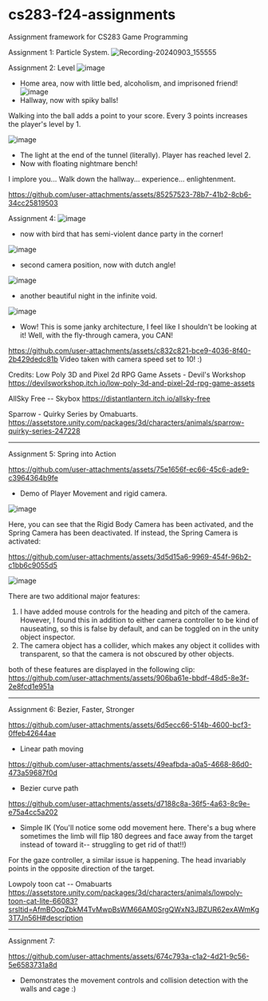 # cs283-f24-assignments
Assignment framework for CS283 Game Programming


Assignment 1: Particle System. 
![Recording-20240903_155555](https://github.com/user-attachments/assets/1c96fa57-e71c-4f50-8c0d-94d72ea49baf)


Assignment 2: Level
![image](https://github.com/user-attachments/assets/099dd887-6330-40e2-999f-c981bcb19af2)
- Home area, now with little bed, alcoholism, and imprisoned friend!
![image](https://github.com/user-attachments/assets/fe5c4f5e-793d-40eb-92c1-122822590a39)
- Hallway, now with spiky balls!

Walking into the ball adds a point to your score. Every 3 points increases the player's level by 1.

![image](https://github.com/user-attachments/assets/fd63ee13-95a0-4cc6-8af7-c8add67d51cb)
- The light at the end of the tunnel (literally). Player has reached level 2.
- Now with floating nightmare bench!

I implore you... Walk down the hallway... experience... enlightenment. 

https://github.com/user-attachments/assets/85257523-78b7-41b2-8cb6-34cc25819503

Assignment 4: 
![image](https://github.com/user-attachments/assets/bbda3cc6-feaf-446e-8694-fdadca6ccd2b)
- now with bird that has semi-violent dance party in the corner!

![image](https://github.com/user-attachments/assets/f113fa08-f0c7-49a8-9c6b-093ead72c412)
- second camera position, now with dutch angle!

![image](https://github.com/user-attachments/assets/08961359-6988-4063-8f6e-b9f430e39997)
- another beautiful night in the infinite void.

![image](https://github.com/user-attachments/assets/f4db8dbe-5fd5-4876-9c71-e6dd1eb784a4)
- Wow! This is some janky architecture, I feel like I shouldn't be looking at it! Well, with the fly-through camera, you CAN!

https://github.com/user-attachments/assets/c832c821-bce9-4036-8f40-2b429dedc81b
Video taken with camera speed set to 10! :) 

Credits: 
Low Poly 3D and Pixel 2d RPG Game Assets - Devil's Workshop https://devilsworkshop.itch.io/low-poly-3d-and-pixel-2d-rpg-game-assets

AllSky Free -- Skybox
https://distantlantern.itch.io/allsky-free

Sparrow - Quirky Series by Omabuarts. 
https://assetstore.unity.com/packages/3d/characters/animals/sparrow-quirky-series-247228










-----------------------------------------------------------------------------------------

Assignment 5: Spring into Action

https://github.com/user-attachments/assets/75e1656f-ec66-45c6-ade9-c3964364b9fe
- Demo of Player Movement and rigid camera.

![image](https://github.com/user-attachments/assets/d65dc659-6a7d-400f-a43d-e5caeaf5a961)

Here, you can see that the Rigid Body Camera has been activated, and the Spring Camera has been deactivated. If instead, the Spring Camera is activated: 

https://github.com/user-attachments/assets/3d5d15a6-9969-454f-96b2-c1bb6c9055d5

![image](https://github.com/user-attachments/assets/c188a805-9352-4eb5-ad80-976fe01f70ac)

There are two additional major features:
1.  I have added mouse controls for the heading and pitch of the camera. However, I found this in addition to either camera controller to be kind of nauseating, so this is false by default, and can be toggled on in the unity object inspector.
2.  The camera object has a collider, which makes any object it collides with transparent, so that the camera is not obscured by other objects.

both of these features are displayed in the following clip: 
https://github.com/user-attachments/assets/906ba61e-bbdf-48d5-8e3f-2e8fcd1e951a


---------------------------------------------------------------------------------------
Assignment 6: Bezier, Faster, Stronger

https://github.com/user-attachments/assets/6d5ecc66-514b-4600-bcf3-0ffeb42644ae
- Linear path moving

https://github.com/user-attachments/assets/49eafbda-a0a5-4668-86d0-473a59687f0d
- Bezier curve path 

https://github.com/user-attachments/assets/d7188c8a-36f5-4a63-8c9e-e75a4cc5a202
- Simple IK (You'll notice some odd movement here. There's a bug where sometimes the limb will flip 180 degrees and face away from the target instead of toward it-- struggling to get rid of that!!)

For the gaze controller, a similar issue is happening. The head invariably points in the opposite direction of the target. 

Lowpoly toon cat -- Omabuarts
https://assetstore.unity.com/packages/3d/characters/animals/lowpoly-toon-cat-lite-66083?srsltid=AfmBOoqZbkM4TvMwpBsWM66AM0SrgQWxN3JBZUR62exAWmKg3T7Jn56H#description

------------------------------------------------------------------------------------

Assignment 7: 


https://github.com/user-attachments/assets/674c793a-c1a2-4d21-9c56-5e6583731a8d
- Demonstrates the movement controls and collision detection with the walls and cage :)





  



